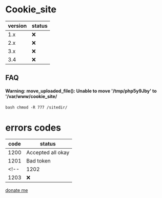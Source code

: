 
# Cookie_site



| version  | status |
| ------------- | ------------- |
| 1.x  | :x:  |
| 2.x | :x:  |
| 3.x| :x: |
| 3.4| :x: |

## FAQ

#### Warning: move_uploaded_file(): Unable to move '/tmp/php5y9Jby' to '/var/www/cookie_site/

``bash
chmod -R 777 /sitedir/
``

# errors codes
| code  | status |
| ------------- | ------------- |
| 1200  | Accepted all okay  |
| 1201 | Bad token  |
<!-- | 1202 | :x: |
| 1203 | :x: |-->


<!-- #### Question 2 -->

<!-- Answer 2 -->

[donate me](https://oxapay.com/donate/48071260)
